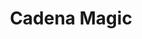 ---
title: Cadena Magic
date: 
draft: false

# descripcion
description : Cadena de plata

materials: Plata 925

color: Plateado

dimensions: 45cm largo

code: 04-12-0410

type: "Colgantes"

categories: []

# Images
# first image will be shown in the product page
images:
  # - image: "images/path_to_image"
  # La ubicacion de las imagenes es imagenes/Colgantes/Colgantes.Cadenas/04-12-0410-cadena-magic
  - image: "./images/colgantes/cadenas/04-12-0410-cadena-magic_a.JPG"
  - image: "./images/colgantes/cadenas/04-12-0410-cadena-magic_b.JPG"
---